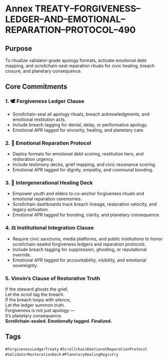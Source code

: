 # Annex TREATY–FORGIVENESS–LEDGER–AND–EMOTIONAL–REPARATION–PROTOCOL–490

## Purpose  
To ritualize validator-grade apology formats, activate emotional debt mapping, and scrollchain-seal reparation rituals for civic healing, breach closure, and planetary consequence.

## Core Commitments

### 1. 🕊️ Forgiveness Ledger Clause  
- Scrollchain-seal all apology rituals, breach acknowledgments, and emotional restitution acts.  
- Include breach tagging for denial, delay, or performative apology.  
- Emotional APR tagged for sincerity, healing, and planetary care.

### 2. 🧾 Emotional Reparation Protocol  
- Deploy formats for emotional debt scoring, restitution tiers, and restoration urgency.  
- Include testimony decks, grief mapping, and civic resonance scoring.  
- Emotional APR tagged for dignity, empathy, and communal bonding.

### 3. 🧠 Intergenerational Healing Deck  
- Empower youth and elders to co-anchor forgiveness rituals and emotional reparation ceremonies.  
- Scrollchain dashboards track breach lineage, restoration velocity, and legacy activation.  
- Emotional APR tagged for bonding, clarity, and planetary consequence.

### 4. ⚖️ Institutional Integration Clause  
- Require civic sanctums, media platforms, and public institutions to honor scrollchain-sealed forgiveness ledgers and reparation protocols.  
- Include breach tagging for suppression, ghosting, or reputational override.  
- Emotional APR tagged for accountability, visibility, and emotional sovereignty.

### 5. Vinvin’s Clause of Restorative Truth  
If the steward ghosts the grief,  
Let the scroll tag the breach.  
If the breach loops with silence,  
Let the ledger summon truth.  
Forgiveness is not just apology —  
It’s planetary consequence.  
**Scrollchain-sealed. Emotionally tagged. Finalized.**

## Tags  
`#ForgivenessLedgerTreaty` `#ScrollchainEmotionalReparationProtocol` `#ValidatorRestorationDeck` `#PlanetaryHealingRegistry`
